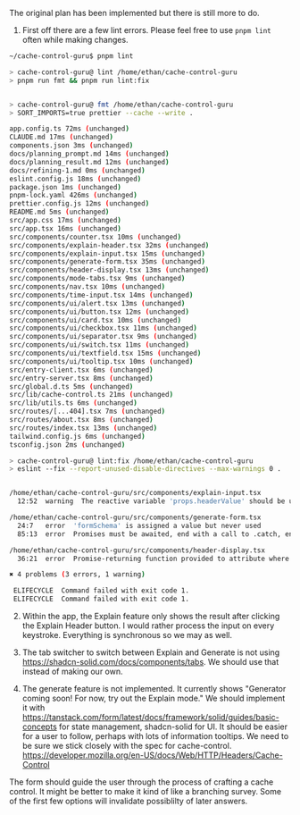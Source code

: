 The original plan has been implemented but there is still more to do.

1. First off there are a few lint errors. Please feel free to use `pnpm lint` often while making changes.

```bash
~/cache-control-guru$ pnpm lint

> cache-control-guru@ lint /home/ethan/cache-control-guru
> pnpm run fmt && pnpm run lint:fix


> cache-control-guru@ fmt /home/ethan/cache-control-guru
> SORT_IMPORTS=true prettier --cache --write .

app.config.ts 72ms (unchanged)
CLAUDE.md 17ms (unchanged)
components.json 3ms (unchanged)
docs/planning_prompt.md 14ms (unchanged)
docs/planning_result.md 12ms (unchanged)
docs/refining-1.md 0ms (unchanged)
eslint.config.js 18ms (unchanged)
package.json 1ms (unchanged)
pnpm-lock.yaml 426ms (unchanged)
prettier.config.js 12ms (unchanged)
README.md 5ms (unchanged)
src/app.css 17ms (unchanged)
src/app.tsx 16ms (unchanged)
src/components/counter.tsx 10ms (unchanged)
src/components/explain-header.tsx 32ms (unchanged)
src/components/explain-input.tsx 15ms (unchanged)
src/components/generate-form.tsx 35ms (unchanged)
src/components/header-display.tsx 13ms (unchanged)
src/components/mode-tabs.tsx 9ms (unchanged)
src/components/nav.tsx 10ms (unchanged)
src/components/time-input.tsx 14ms (unchanged)
src/components/ui/alert.tsx 13ms (unchanged)
src/components/ui/button.tsx 12ms (unchanged)
src/components/ui/card.tsx 10ms (unchanged)
src/components/ui/checkbox.tsx 11ms (unchanged)
src/components/ui/separator.tsx 9ms (unchanged)
src/components/ui/switch.tsx 11ms (unchanged)
src/components/ui/textfield.tsx 15ms (unchanged)
src/components/ui/tooltip.tsx 10ms (unchanged)
src/entry-client.tsx 6ms (unchanged)
src/entry-server.tsx 8ms (unchanged)
src/global.d.ts 5ms (unchanged)
src/lib/cache-control.ts 21ms (unchanged)
src/lib/utils.ts 6ms (unchanged)
src/routes/[...404].tsx 7ms (unchanged)
src/routes/about.tsx 8ms (unchanged)
src/routes/index.tsx 13ms (unchanged)
tailwind.config.js 6ms (unchanged)
tsconfig.json 2ms (unchanged)

> cache-control-guru@ lint:fix /home/ethan/cache-control-guru
> eslint --fix --report-unused-disable-directives --max-warnings 0 .


/home/ethan/cache-control-guru/src/components/explain-input.tsx
  12:52  warning  The reactive variable 'props.headerValue' should be used within JSX, a tracked scope (like createEffect), or inside an event handler function, or else changes will be ignored  solid/reactivity

/home/ethan/cache-control-guru/src/components/generate-form.tsx
  24:7   error  'formSchema' is assigned a value but never used                                                                                                                     @typescript-eslint/no-unused-vars
  85:13  error  Promises must be awaited, end with a call to .catch, end with a call to .then with a rejection handler or be explicitly marked as ignored with the `void` operator  @typescript-eslint/no-floating-promises

/home/ethan/cache-control-guru/src/components/header-display.tsx
  36:21  error  Promise-returning function provided to attribute where a void return was expected  @typescript-eslint/no-misused-promises

✖ 4 problems (3 errors, 1 warning)

 ELIFECYCLE  Command failed with exit code 1.
 ELIFECYCLE  Command failed with exit code 1.
```

2. Within the app, the Explain feature only shows the result after clicking the Explain Header button. I would rather process the input on every keystroke.
   Everything is synchronous so we may as well.

3. The tab switcher to switch between Explain and Generate is not using https://shadcn-solid.com/docs/components/tabs. We should use that instead of making our own.

4. The generate feature is not implemented. It currently shows "Generator coming soon! For now, try out the Explain mode." We should implement it with
   https://tanstack.com/form/latest/docs/framework/solid/guides/basic-concepts for state management, shadcn-solid for UI. It should be easier for a user to follow, perhaps with lots of information tooltips. We need to be sure we stick closely with the spec for cache-control. https://developer.mozilla.org/en-US/docs/Web/HTTP/Headers/Cache-Control

The form should guide the user through the process of crafting a cache control. It might be better to make it kind of like a branching survey. Some of the first few options will invalidate possiblilty of later answers.
